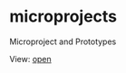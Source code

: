 # microprojects
Microproject and Prototypes

View: [open](https://sean-codes.github.io/microprojects)
